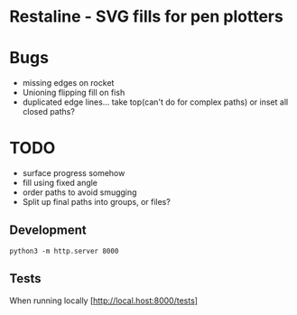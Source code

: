 # Restaline - SVG fills for pen plotters

# Bugs

- missing edges on rocket
- Unioning flipping fill on fish
- duplicated edge lines... take top(can't do for complex paths) or inset all closed paths?

# TODO

- surface progress somehow
- fill using fixed angle
- order paths to avoid smugging
- Split up final paths into groups, or files?

## Development

`python3 -m http.server 8000`

## Tests

When running locally [http://local.host:8000/tests]
